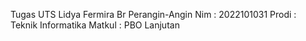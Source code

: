 Tugas UTS Lidya Fermira Br Perangin-Angin
Nim : 2022101031
Prodi : Teknik Informatika
Matkul : PBO Lanjutan

